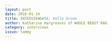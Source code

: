```yaml
---
layout: post 
date: 2016-01-24
title: INTERVIEW&#58; Kelle Groom
author: Katharine Hargreaves of WHOLE BEAST RAG
category: interviews
issue: tammy
---
```

